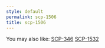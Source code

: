 ```yaml
---
style: default
permalink: scp-1506
title: scp-1506
---
```

You may also like:
[SCP-346](http://scp-wiki.net/scp-346)
[SCP-1532](http://scp-wiki.net/scp-1532)